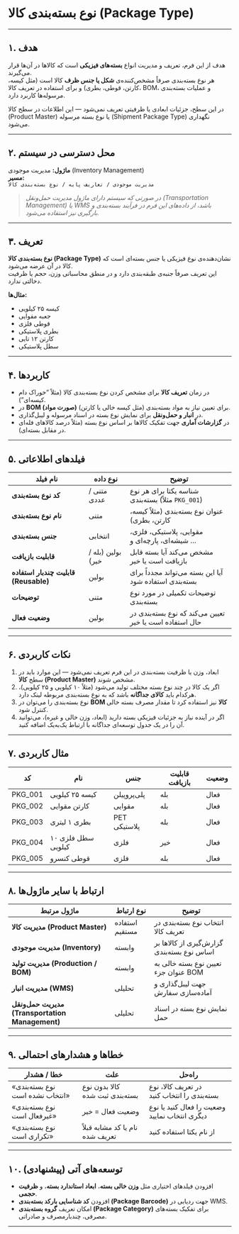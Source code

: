 # نوع بسته‌بندی کالا (Package Type)

---

## ۱. هدف

هدف از این فرم، تعریف و مدیریت انواع **بسته‌های فیزیکی** است که کالاها در آن‌ها قرار می‌گیرند.  
هر نوع بسته‌بندی صرفاً مشخص‌کننده‌ی **شکل یا جنس ظرف** کالا است (مثل کیسه، کارتن، قوطی، بطری) و برای استفاده در تعریف کالا، BOM، و عملیات بسته‌بندی مرسوله‌ها کاربرد دارد.  

در این سطح، جزئیات ابعادی یا ظرفیتی تعریف نمی‌شود — این اطلاعات در سطح کالا (Product Master) یا نوع بسته مرسوله (Shipment Package Type) نگهداری می‌شود.

---

## ۲. محل دسترسی در سیستم

**ماژول:** مدیریت موجودی (Inventory Management)  
**مسیر:**  
`مدیریت موجودی / تعاریف پایه / نوع بسته‌بندی کالا`

> *در صورتی که سیستم دارای ماژول مدیریت حمل‌ونقل (Transportation Management) یا WMS باشد، از داده‌های این فرم در فرآیند بسته‌بندی و بارگیری نیز استفاده می‌شود.*

---

## ۳. تعریف

**نوع بسته‌بندی کالا (Package Type)** نشان‌دهنده‌ی نوع فیزیکی یا جنس بسته‌ای است که کالا در آن عرضه می‌شود.  
این تعریف صرفاً جنبه‌ی طبقه‌بندی دارد و در منطق محاسباتی وزن، حجم یا ظرفیت دخالتی ندارد.  

**مثال‌ها:**

- کیسه ۲۵ کیلویی  
- جعبه مقوایی  
- قوطی فلزی  
- بطری پلاستیکی  
- کارتن ۱۲ تایی  
- سطل پلاستیکی  

---

## ۴. کاربردها

- در زمان **تعریف کالا** برای مشخص کردن نوع بسته‌بندی کالا (مثلاً “خوراک دام کیسه‌ای”).  
- در **BOM (صورت مواد)** برای تعیین نیاز به مواد بسته‌بندی (مثل کیسه خالی یا کارتن).  
- در **انبار و حمل‌ونقل** برای نمایش نوع بسته در اسناد مرسوله و لیبل‌گذاری.  
- در **گزارشات آماری** جهت تفکیک کالاها بر اساس نوع بسته (مثلاً درصد کالاهای فله‌ای در مقابل بسته‌ای).

---

## ۵. فیلدهای اطلاعاتی

| نام فیلد | نوع داده | توضیح |
|-----------|-----------|--------|
| **کد نوع بسته‌بندی** | متنی / عددی | شناسه یکتا برای هر نوع بسته‌بندی (مثلاً `PKG_001`) |
| **نام نوع بسته‌بندی** | متنی | عنوان نوع بسته‌بندی (مثلاً کیسه، کارتن، بطری) |
| **جنس بسته‌بندی** | انتخابی | مقوایی، پلاستیکی، فلزی، شیشه‌ای، پارچه‌ای و ... |
| **قابلیت بازیافت** | بولین (بله / خیر) | مشخص می‌کند آیا بسته قابل بازیافت است یا خیر |
| **قابلیت چندبار استفاده (Reusable)** | بولین | آیا این بسته می‌تواند مجدداً برای بسته‌بندی استفاده شود |
| **توضیحات** | متنی | توضیحات تکمیلی در مورد نوع بسته‌بندی |
| **وضعیت فعال** | بولین | تعیین می‌کند که نوع بسته‌بندی در حال استفاده است یا خیر |

---

## ۶. نکات کاربردی

1. ابعاد، وزن یا ظرفیت بسته‌بندی در این فرم تعریف نمی‌شود — این موارد باید در سطح **کالا (Product Master)** مشخص شوند.  
2. اگر یک کالا در چند نوع بسته مختلف تولید می‌شود (مثلاً ۱۰ کیلویی و ۲۵ کیلویی)، هرکدام باید **کالای جداگانه** باشد که به نوع بسته‌بندی مربوطه لینک دارد.  
3. نوع بسته‌بندی را می‌توان در **BOM کالا** نیز استفاده کرد تا مقدار مصرف بسته خالی کنترل شود.  
4. اگر در آینده نیاز به جزئیات فیزیکی بسته دارید (ابعاد، وزن خالی و غیره)، می‌توانید آن را در یک جدول توسعه‌ای جداگانه با ارتباط یک‌به‌یک اضافه کنید.

---

## ۷. مثال کاربردی

| کد | نام | جنس | قابلیت بازیافت | وضعیت |
|----|------|------|----------------|--------|
| PKG_001 | کیسه ۲۵ کیلویی | پلی‌پروپیلن | بله | فعال |
| PKG_002 | کارتن مقوایی | مقوایی | بله | فعال |
| PKG_003 | بطری ۱ لیتری | PET پلاستیکی | بله | فعال |
| PKG_004 | سطل فلزی ۱۰ کیلویی | فلزی | خیر | فعال |
| PKG_005 | قوطی کنسرو | فلزی | بله | فعال |

---

## ۸. ارتباط با سایر ماژول‌ها

| ماژول مرتبط | نوع ارتباط | توضیح |
|---------------|--------------|--------|
| **مدیریت کالا (Product Master)** | استفاده مستقیم | انتخاب نوع بسته‌بندی در تعریف کالا |
| **مدیریت موجودی (Inventory)** | وابسته | گزارش‌گیری از کالاها بر اساس نوع بسته‌بندی |
| **مدیریت تولید (Production / BOM)** | وابسته | تعیین نوع بسته خالی به عنوان جزء BOM |
| **مدیریت انبار (WMS)** | تحلیلی | جهت لیبل‌گذاری و آماده‌سازی سفارش |
| **مدیریت حمل‌ونقل (Transportation Management)** | تحلیلی | نمایش نوع بسته در اسناد حمل |

---

## ۹. خطاها و هشدارهای احتمالی

| خطا / هشدار | علت | راه‌حل |
|---------------|--------|---------|
| «نوع بسته‌بندی انتخاب نشده است» | کالا بدون نوع بسته‌بندی ثبت شده | در تعریف کالا، نوع بسته‌بندی را انتخاب کنید |
| «نوع بسته‌بندی غیرفعال است» | وضعیت فعال = خیر | وضعیت را فعال کنید یا نوع دیگری انتخاب نمایید |
| «نوع بسته‌بندی تکراری است» | نام یا کد مشابه قبلاً تعریف شده | از نام یکتا استفاده کنید |

---

## ۱۰. توسعه‌های آتی (پیشنهادی)

- افزودن فیلدهای اختیاری مثل **وزن خالی بسته**، **ابعاد استاندارد بسته**، و **ظرفیت حجمی**.  
- افزودن **کد شناسایی بارکد بسته‌بندی (Package Barcode)** جهت ردیابی در WMS.  
- امکان تعریف **گروه بسته‌بندی (Package Category)** برای تفکیک بسته‌های مصرفی، چندبارمصرف و صادراتی.

---